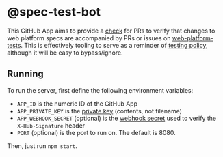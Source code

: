 # @spec-test-bot

This GitHub App aims to provide a [check](https://developer.github.com/v3/checks/) for PRs to verify that changes to web platform specs are accompanied by PRs or issues on [web-platform-tests](https://github.com/web-platform-tests/wpt). This is effectively tooling to serve as a reminder of [testing policy](https://github.com/foolip/testing-in-standards/blob/master/policy.md), although it will be easy to bypass/ignore.

## Running

To run the server, first define the following environment variables:
 * `APP_ID` is the numeric ID of the GitHub App
 * `APP_PRIVATE_KEY` is the [private key](https://developer.github.com/apps/building-github-apps/authenticating-with-github-apps/) (contents, not filename)
 * `APP_WEBHOOK_SECRET` (optional) is the [webhook secret](https://developer.github.com/webhooks/securing/) used to verify the `X-Hub-Signature` header
 * `PORT` (optional) is the port to run on. The default is 8080.

Then, just run `npm start`.
